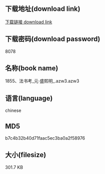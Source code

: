 ## 下载地址(download link)
[下载链接 download link](https://voluble-croquembouche-d321dc.netlify.app/?s=1855%E3%80%81%E6%B3%95%E4%B9%A6%E8%80%83_%E5%85%83%C2%B7%E7%9B%9B%E7%86%99%E6%98%8E_.azw3)

## 下载密码(download password)
8078

## 名称(book name)
1855、法书考_元·盛熙明_.azw3.azw3

## 语言(language)
chinese

## MD5
b7c4b32b40d71faac5ec3ba0a2f58976

## 大小(filesize)
301.7 KB
